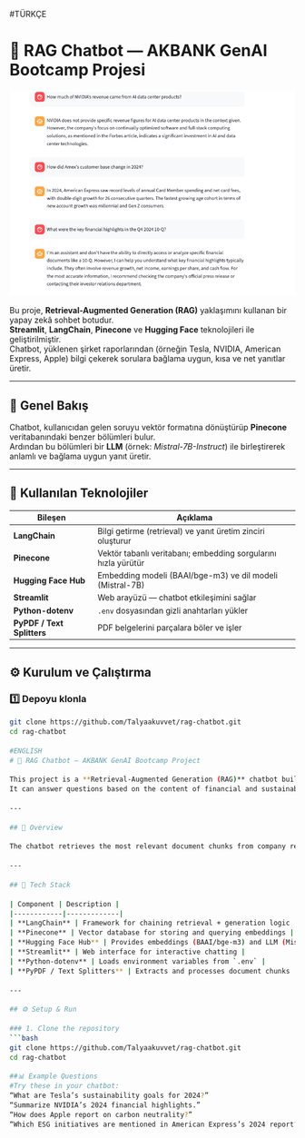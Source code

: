 #TÜRKÇE
# 💬 RAG Chatbot — AKBANK GenAI Bootcamp Projesi

![Chatbot Arayüzü](assets/chatbot2.png)

Bu proje, **Retrieval-Augmented Generation (RAG)** yaklaşımını kullanan bir yapay zekâ sohbet botudur.  
**Streamlit**, **LangChain**, **Pinecone** ve **Hugging Face** teknolojileri ile geliştirilmiştir.  
Chatbot, yüklenen şirket raporlarından (örneğin Tesla, NVIDIA, American Express, Apple) bilgi çekerek sorulara bağlama uygun, kısa ve net yanıtlar üretir.

---

## 🧠 Genel Bakış

Chatbot, kullanıcıdan gelen soruyu vektör formatına dönüştürüp **Pinecone** veritabanındaki benzer bölümleri bulur.  
Ardından bu bölümleri bir **LLM** (örnek: *Mistral-7B-Instruct*) ile birleştirerek anlamlı ve bağlama uygun yanıt üretir.

---

## 🧩 Kullanılan Teknolojiler

| Bileşen | Açıklama |
|----------|-----------|
| **LangChain** | Bilgi getirme (retrieval) ve yanıt üretim zinciri oluşturur |
| **Pinecone** | Vektör tabanlı veritabanı; embedding sorgularını hızla yürütür |
| **Hugging Face Hub** | Embedding modeli (BAAI/bge-m3) ve dil modeli (Mistral-7B) |
| **Streamlit** | Web arayüzü — chatbot etkileşimini sağlar |
| **Python-dotenv** | `.env` dosyasından gizli anahtarları yükler |
| **PyPDF / Text Splitters** | PDF belgelerini parçalara böler ve işler |

---

## ⚙️ Kurulum ve Çalıştırma

### 1️⃣ Depoyu klonla
```bash
git clone https://github.com/Talyaakuvvet/rag-chatbot.git
cd rag-chatbot

#ENGLISH
# 💬 RAG Chatbot — AKBANK GenAI Bootcamp Project

This project is a **Retrieval-Augmented Generation (RAG)** chatbot built with **Streamlit**, **LangChain**, **Pinecone**, and **Hugging Face**.  
It can answer questions based on the content of financial and sustainability reports (e.g., Tesla, NVIDIA, American Express, Apple).

---

## 🧠 Overview

The chatbot retrieves the most relevant document chunks from company reports stored in **Pinecone**, then uses a **Hugging Face LLM** (Mistral-7B-Instruct) to generate concise, context-aware answers.

---

## 🧩 Tech Stack

| Component | Description |
|------------|-------------|
| **LangChain** | Framework for chaining retrieval + generation logic |
| **Pinecone** | Vector database for storing and querying embeddings |
| **Hugging Face Hub** | Provides embeddings (BAAI/bge-m3) and LLM (Mistral-7B) |
| **Streamlit** | Web interface for interactive chatting |
| **Python-dotenv** | Loads environment variables from `.env` |
| **PyPDF / Text Splitters** | Extracts and processes document chunks |

---

## ⚙️ Setup & Run

### 1. Clone the repository
```bash
git clone https://github.com/Talyaakuvvet/rag-chatbot.git
cd rag-chatbot

##📊 Example Questions
#Try these in your chatbot:
“What are Tesla’s sustainability goals for 2024?”
“Summarize NVIDIA’s 2024 financial highlights.”
“How does Apple report on carbon neutrality?”
“Which ESG initiatives are mentioned in American Express’s 2024 report?”


